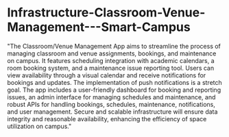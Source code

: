 # Infrastructure-Classroom-Venue-Management---Smart-Campus

"The Classroom/Venue Management App aims to streamline the process of managing classroom
and venue assignments, bookings, and maintenance on campus. It features scheduling
integration with academic calendars, a room booking system, and a maintenance issue reporting
tool. Users can view availability through a visual calendar and receive notifications for bookings
and updates. The implementation of push notifications is a stretch goal. The app includes a
user-friendly dashboard for booking and reporting issues, an admin interface for managing
schedules and maintenance, and robust APIs for handling bookings, schedules, maintenance,
notifications, and user management. Secure and scalable infrastructure will ensure data
integrity and reasonable availability, enhancing the efficiency of space utilization on campus." 

